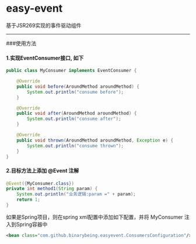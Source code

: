 # easy-event
基于JSR269实现的事件驱动组件

---
###使用方法
#### 1.实现EventConsumer接口, 如下
```java
public class MyConsumer implements EventConsumer {

    @Override
    public void before(AroundMethod aroundMethod) {
        System.out.println("consume before");
    }

    @Override
    public void after(AroundMethod aroundMethod) {
        System.out.println("consume after");
    }

    @Override
    public void thrown(AroundMethod aroundMethod, Exception e) {
        System.out.println("consume thrown");
    }
}
```

#### 2.目标方法上添加 @Event 注解
```java
@Event({MyConsumer.class})
private int method1(String param) {
    System.out.println("业务逻辑:param =" + param);
    return 1;
}
```

如果是Spring项目，则在spring xml配置中添加如下配置，并将 MyConsumer 注入到Spring容器中
```xml
<bean class="com.github.binarybeing.easyevent.ConsumersConfiguration"/>
```
